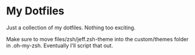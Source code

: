 # My Dotfiles

Just a collection of my dotfiles. Nothing too exciting.

Make sure to move files/zsh/jeff.zsh-theme into the custom/themes folder in .oh-my-zsh. Eventually I'll script that out.